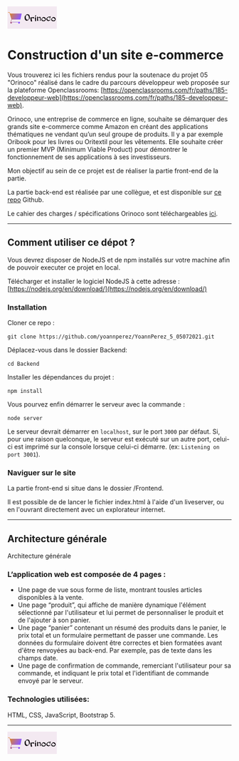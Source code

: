 ![](Frontend/public/img/15675819263013_image1.png)
# Construction d'un site e-commerce #

Vous trouverez ici les fichiers rendus pour la soutenace du projet 05 "Orinoco" réalisé dans le cadre du parcours développeur web proposée sur la plateforme Openclassrooms: [https://openclassrooms.com/fr/paths/185-developpeur-web](https://openclassrooms.com/fr/paths/185-developpeur-web).

Orinoco, une entreprise de commerce en ligne, souhaite se démarquer des grands site e-commerce comme Amazon en créant des applications thématiques ne vendant qu’un seul groupe de produits. Il y a par exemple Oribook pour les livres ou Oritextil pour les vêtements. 
Elle souhaite créer un premier MVP (Minimum Viable Product) pour démontrer le fonctionnement de ses applications à ses investisseurs.

Mon objectif au sein de ce projet est de réaliser la partie front-end de la partie.

La partie back-end est réalisée par une collègue, et est disponible sur [ce repo](https://github.com/OpenClassrooms-Student-Center/JWDP5.git) Github.

Le cahier des charges / spécifications Orinoco sont téléchargeables [ici](https://s3-eu-west-1.amazonaws.com/course.oc-static.com/projects/DWJ_FR_P5/P5_Spe%CC%81cifications+fonctionnelles+Orinoco.pdf).

***
## Comment utiliser ce dépot ?


Vous devrez disposer de NodeJS et de npm installés sur votre machine afin de pouvoir executer ce projet en local.

Télécharger et installer le logiciel NodeJS à cette adresse :
[https://nodejs.org/en/download/](https://nodejs.org/en/download/)


### Installation ###

Cloner ce repo :

```
git clone https://github.com/yoannperez/YoannPerez_5_05072021.git
```

Déplacez-vous dans le dossier Backend:

```
cd Backend
```

Installer les dépendances du projet :

```
npm install
```

Vous pourvez enfin démarrer le serveur avec la commande :

```
node server
```
Le serveur devrait démarrer en `localhost`, sur le port `3000` par défaut. Si, pour une raison quelconque, le serveur est exécuté sur un autre port, celui-ci est imprimé sur la console lorsque celui-ci démarre. (ex: `Listening on port 3001`).

### Naviguer sur le site ###
La partie front-end si situe dans le dossier /Frontend.

Il est possible de de lancer le fichier index.html à l'aide d'un liveserver, ou en l'ouvrant directement avec un explorateur internet.
***
## Architecture générale

Architecture générale
### L’application web est composée de 4 pages :
* Une page de vue sous forme de liste, montrant tousles articles disponibles à la vente.
* Une page “produit”, qui affiche de manière dynamique l'élément sélectionné par l'utilisateur et lui permet de personnaliser le produit et de l'ajouter à son panier.
* Une page “panier” contenant un résumé des produits dans le panier, le prix total et un formulaire permettant de passer une commande. Les données du formulaire doivent être correctes et bien formatées avant d'être renvoyées au back-end. Par exemple, pas de texte dans les champs date.
* Une page de confirmation de commande, remerciant l'utilisateur pour sa commande, et indiquant le prix total et l'identifiant de commande envoyé
par le serveur.

### Technologies utilisées:
HTML, CSS, JavaScript, Bootstrap 5.

***
![](Frontend/public/img/15675819263013_image1.png)